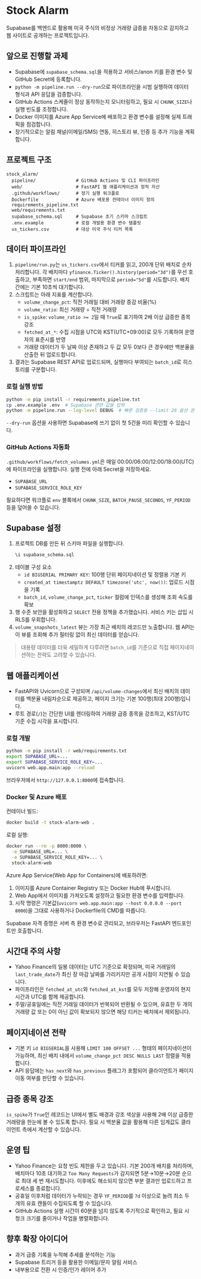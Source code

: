 # Stock Alarm

Supabase를 백엔드로 활용해 미국 주식의 비정상 거래량 급증을 자동으로 감지하고 웹 사이트로 공개하는 프로젝트입니다.

## 앞으로 진행할 과제
- Supabase에 `supabase_schema.sql`을 적용하고 서비스/anon 키를 환경 변수 및 GitHub Secret에 등록합니다.
- `python -m pipeline.run --dry-run`으로 파이프라인을 시범 실행하여 데이터 형식과 API 응답을 검증합니다.
- GitHub Actions 스케줄이 정상 동작하는지 모니터링하고, 필요 시 `CHUNK_SIZE`나 실행 빈도를 조정합니다.
- Docker 이미지를 Azure App Service에 배포하고 환경 변수를 설정해 실제 트래픽을 점검합니다.
- 장기적으로는 알림 채널(이메일/SMS) 연동, 히스토리 뷰, 인증 등 추가 기능을 계획합니다.

## 프로젝트 구조

```
stock_alarm/
  pipeline/               # GitHub Actions 및 CLI 파이프라인
  web/                    # FastAPI 웹 애플리케이션과 정적 자산
  .github/workflows/      # 정기 실행 워크플로
  Dockerfile              # Azure 배포용 컨테이너 이미지 정의
  requirements_pipeline.txt
  web/requirements.txt
  supabase_schema.sql     # Supabase 초기 스키마 스크립트
  .env.example            # 로컬 개발용 환경 변수 템플릿
  us_tickers.csv          # 대상 미국 주식 티커 목록
```

## 데이터 파이프라인

1. `pipeline/run.py`는 `us_tickers.csv`에서 티커를 읽고, 200개 단위 배치로 순차 처리합니다. 각 배치마다 `yfinance.Ticker().history(period="3d")`를 우선 호출하고, 부족하면 `start/end` 범위, 마지막으로 `period="5d"`를 시도합니다. 배치 간에는 기본 10초씩 대기합니다.
2. 스크립트는 아래 지표를 계산합니다.
   - `volume_change_pct`: 직전 거래일 대비 거래량 증감 비율(%)
   - `volume_ratio`: 최신 거래량 ÷ 직전 거래량
   - `is_spike`: `volume_ratio >= 2`일 때 `True`로 표기하여 2배 이상 급증한 종목 강조
   - `fetched_at_*`: 수집 시점을 UTC와 KST(UTC+09:00)로 모두 기록하여 운영자의 표준시를 반영
   - 거래량 데이터가 두 날짜 이상 존재하고 두 값 모두 0보다 큰 경우에만 백분율을 산출한 뒤 업로드합니다.
3. 결과는 Supabase REST API로 업로드되며, 실행마다 부여되는 `batch_id`로 히스토리를 구분합니다.

### 로컬 실행 방법

```bash
python -m pip install -r requirements_pipeline.txt
cp .env.example .env  # Supabase 관련 값을 입력
python -m pipeline.run --log-level DEBUG  # 빠른 검증용 --limit 20 옵션 권장
```

`--dry-run` 옵션을 사용하면 Supabase에 쓰기 없이 첫 5건을 미리 확인할 수 있습니다.

### GitHub Actions 자동화

`.github/workflows/fetch_volumes.yml`은 매일 00:00/06:00/12:00/18:00(UTC)에 파이프라인을 실행합니다. 실행 전에 아래 Secret을 저장하세요.

- `SUPABASE_URL`
- `SUPABASE_SERVICE_ROLE_KEY`

필요하다면 워크플로 `env` 블록에서 `CHUNK_SIZE`, `BATCH_PAUSE_SECONDS`, `YF_PERIOD` 등을 덮어쓸 수 있습니다.

## Supabase 설정

1. 프로젝트 DB를 만든 뒤 스키마 파일을 실행합니다.
   ```sql
   \i supabase_schema.sql
   ```
2. 테이블 구성 요소
   - `id BIGSERIAL PRIMARY KEY`: 100행 단위 페이지네이션 및 정렬용 기본 키
   - `created_at timestamptz DEFAULT timezone('utc', now())`: 업로드 시점을 기록
   - `batch_id`, `volume_change_pct`, `ticker` 컬럼에 인덱스를 생성해 조회 속도를 확보
3. 행 수준 보안을 활성화하고 `SELECT` 전용 정책을 추가했습니다. 서비스 키는 삽입 시 RLS를 우회합니다.
4. `volume_snapshots_latest` 뷰는 가장 최근 배치의 레코드만 노출합니다. 웹 API는 이 뷰를 조회해 추가 필터링 없이 최신 데이터를 얻습니다.

> 대용량 데이터를 더욱 세밀하게 다루려면 `batch_id`를 기준으로 직접 페이지네이션하는 전략도 고려할 수 있습니다.

## 웹 애플리케이션

- FastAPI와 Uvicorn으로 구성되며 `/api/volume-changes`에서 최신 배치의 데이터를 백분율 내림차순으로 제공하고, 페이지 크기는 기본 100행(최대 200행)입니다.
- 루트 경로(`/`)는 간단한 UI를 렌더링하여 거래량 급증 종목을 강조하고, KST/UTC 기준 수집 시각을 표시합니다.

### 로컬 개발

```bash
python -m pip install -r web/requirements.txt
export SUPABASE_URL=...
export SUPABASE_SERVICE_ROLE_KEY=...
uvicorn web.app.main:app --reload
```

브라우저에서 `http://127.0.0.1:8000`에 접속합니다.

### Docker 및 Azure 배포

컨테이너 빌드:

```bash
docker build -t stock-alarm-web .
```

로컬 실행:

```bash
docker run --rm -p 8000:8000 \
  -e SUPABASE_URL=... \
  -e SUPABASE_SERVICE_ROLE_KEY=... \
  stock-alarm-web
```

Azure App Service(Web App for Containers)에 배포하려면:

1. 이미지를 Azure Container Registry 또는 Docker Hub에 푸시합니다.
2. Web App에서 이미지를 가져오도록 설정하고 필요한 환경 변수를 입력합니다.
3. 시작 명령은 기본값(`uvicorn web.app.main:app --host 0.0.0.0 --port 8000`)을 그대로 사용하거나 Dockerfile의 CMD를 따릅니다.

Supabase 자격 증명은 서버 측 환경 변수로 관리되고, 브라우저는 FastAPI 엔드포인트만 호출합니다.

## 시간대 주의 사항

- Yahoo Finance의 일봉 데이터는 UTC 기준으로 확정되며, 미국 거래일의 `last_trade_date`가 최신 장 마감 날짜를 가리키지만 공개 시점이 지연될 수 있습니다.
- 파이프라인은 `fetched_at_utc`와 `fetched_at_kst`를 모두 저장해 운영자의 현지 시간과 UTC를 함께 제공합니다.
- 주말/공휴일에는 직전 거래일 데이터가 반복되어 반환될 수 있으며, 유효한 두 개의 거래량 값 또는 0이 아닌 값이 확보되지 않으면 해당 티커는 배치에서 제외됩니다.

## 페이지네이션 전략

- 기본 키 `id BIGSERIAL`을 사용해 `LIMIT 100 OFFSET ...` 형태의 페이지네이션이 가능하며, 최신 배치 내에서 `volume_change_pct DESC NULLS LAST` 정렬을 적용합니다.
- API 응답에는 `has_next`와 `has_previous` 플래그가 포함되어 클라이언트가 페이지 이동 여부를 판단할 수 있습니다.

## 급증 종목 강조

`is_spike`가 `True`인 레코드는 UI에서 별도 배경과 강조 색상을 사용해 2배 이상 급증한 거래량을 한눈에 볼 수 있도록 합니다. 필요 시 백분율 값을 활용해 다른 임계값도 클라이언트 측에서 계산할 수 있습니다.

## 운영 팁

- Yahoo Finance는 요청 빈도 제한을 두고 있습니다. 기본 200개 배치를 처리하며, 배치마다 10초 대기하고 `Too Many Requests`가 감지되면 5분→10분→20분 순으로 최대 세 번 재시도합니다. 이후에도 해소되지 않으면 부분 결과만 업로드하고 프로세스를 종료합니다.
- 공휴일 이후처럼 데이터가 누락되는 경우 `YF_PERIOD`를 `7d` 이상으로 늘려 최소 두 개의 유효 캔들이 수집되도록 할 수 있습니다.
- GitHub Actions 실행 시간이 60분을 넘지 않도록 주기적으로 확인하고, 필요 시 청크 크기를 줄이거나 작업을 병렬화합니다.

## 향후 확장 아이디어

- 과거 급증 기록을 누적해 추세를 분석하는 기능
- Supabase 트리거 등을 활용한 이메일/문자 알림 서비스
- 내부용으로 전환 시 인증/인가 레이어 추가
